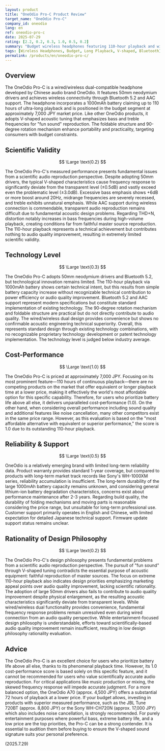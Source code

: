 ```yaml
---
layout: product
title: "OneOdio Pro-C Product Review"
target_name: "OneOdio Pro-C"
company_id: oneodio
lang: en
ref: oneodio-pro-c
date: 2025-07-29
rating: [2.2, 0.2, 0.3, 1.0, 0.5, 0.2]
summary: "Budget wireless headphones featuring 110-hour playback and wired/wireless dual functionality. While significantly deviating from scientific audio reproduction, its exceptional battery performance offers the highest cost-performance for specific needs."
tags: [Wireless Headphones, Budget, Long Playback, V-shaped, Bluetooth]
permalink: /products/en/oneodio-pro-c/
---
```


## Overview

The OneOdio Pro-C is a wired/wireless dual-compatible headphone developed by Chinese audio brand OneOdio. It features 50mm neodymium drivers and achieves wireless connectivity through Bluetooth 5.2 and AAC support. The headphone incorporates a 1000mAh battery claiming up to 110 hours of ultra-long playback and is positioned in the budget segment at approximately 7,000 JPY market price. Like other OneOdio products, it adopts V-shaped acoustic tuning that emphasizes bass and treble frequencies for "fun sound" reproduction. The foldable structure and 90-degree rotation mechanism enhance portability and practicality, targeting consumers with budget constraints.

## Scientific Validity

$$ \Large \text{0.2} $$

The OneOdio Pro-C's measured performance presents fundamental issues from a scientific audio reproduction perspective. Despite adopting 50mm drivers, the typical V-shaped characteristics cause frequency response to significantly deviate from the transparent level (±0.5dB) and vastly exceed even the problematic level (±3.0dB). Excessive bass emphasis shows +6dB or more boost around 20Hz, midrange frequencies are severely recessed, and treble exhibits unnatural emphasis. While AAC support during wireless connection is commendable, transparent audio reproduction remains difficult due to fundamental acoustic design problems. Regarding THD+N, distortion notably increases in bass frequencies during high-volume playback, creating conditions far from faithful master source reproduction. The 110-hour playback represents a technical achievement but contributes nothing to audio quality improvement, resulting in extremely limited scientific validity.

## Technology Level

$$ \Large \text{0.3} $$

The OneOdio Pro-C adopts 50mm neodymium drivers and Bluetooth 5.2, but technological innovation remains limited. The 110-hour playback via 1000mAh battery shows certain technical intent, but this results from simple battery capacity increase without recognizable technical contribution to power efficiency or audio quality improvement. Bluetooth 5.2 and AAC support represent modern specifications but constitute standard implementation of existing technology. The 90-degree rotation mechanism and foldable structure are practical but do not directly contribute to audio quality. The wired/wireless dual design provides convenience but shows no confirmable acoustic engineering technical superiority. Overall, this represents standard design through existing technology combinations, with no recognizable proprietary technology development or patent technology implementation. The technology level is judged below industry average.

## Cost-Performance

$$ \Large \text{1.0} $$

The OneOdio Pro-C is priced at approximately 7,000 JPY. Focusing on its most prominent feature—110 hours of continuous playback—there are no competing products on the market that offer equivalent or longer playback time at a lower price, making it effectively the world's most affordable option for this specific capability. Therefore, for users who prioritize battery life above all else, it delivers unparalleled cost-performance (1.0). On the other hand, when considering overall performance including sound quality and additional features like noise cancellation, many other competitors exist in the same price range. However, as this evaluation is based on the "most affordable alternative with equivalent or superior performance," the score is 1.0 due to its outstanding 110-hour playback.

## Reliability & Support

$$ \Large \text{0.5} $$

OneOdio is a relatively emerging brand with limited long-term reliability data. Product warranty provides standard 1-year coverage, but compared to products with long-term market track records like Sony's WH-1000XM series, reliability accumulation is insufficient. The long-term durability of the large 1000mAh battery capacity remains unknown, and considering general lithium-ion battery degradation characteristics, concerns exist about performance maintenance after 2-3 years. Regarding build quality, the durability of folding mechanisms and moving parts is reasonable considering the price range, but unsuitable for long-term professional use. Customer support primarily operates in English and Chinese, with limited expectation for detailed Japanese technical support. Firmware update support status remains unclear.

## Rationality of Design Philosophy

$$ \Large \text{0.2} $$

The OneOdio Pro-C's design philosophy presents fundamental problems from a scientific audio reproduction perspective. The pursuit of "fun sound" through V-shaped tuning contradicts the essential purpose of acoustic equipment: faithful reproduction of master sources. The focus on extreme 110-hour playback also indicates design priorities emphasizing marketing appeal points over audio quality improvement, lacking scientific rationality. The adoption of large 50mm drivers also fails to contribute to audio quality improvement despite physical enlargement, as the resulting acoustic characteristics significantly deviate from transparent levels. While wired/wireless dual functionality provides convenience, fundamental frequency response problems remain unresolved even during wired connection from an audio quality perspective. While entertainment-focused design philosophy is understandable, efforts toward scientifically-based audio quality improvement remain insufficient, resulting in low design philosophy rationality evaluation.

## Advice

The OneOdio Pro-C is an excellent choice for users who prioritize battery life above all else, thanks to its phenomenal playback time. However, its 1.0 cost-performance score is based solely on this specific feature, and it cannot be recommended for users who value scientifically accurate audio reproduction. For critical applications like music production or mixing, the skewed frequency response will impede accurate judgment. For a more balanced option, the OneOdio A70 (approx. 4,500 JPY) offers a substantial 72 hours of playback at a lower price. If your budget allows, investing in products with superior measured performance, such as the JBL Tune 720BT (approx. 8,800 JPY) or the Sony WH-CH720N (approx. 17,000 JPY) which also includes noise cancellation, is strongly recommended. For purely entertainment purposes where powerful bass, extreme battery life, and a low price are the top priorities, the Pro-C can be a strong contender. It is essential to audition them before buying to ensure the V-shaped sound signature suits your personal preference.

(2025.7.29)
